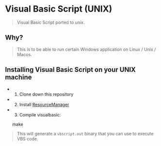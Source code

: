 # Visual Basic Script (UNIX)
> Visual Basic Script ported to _unix_.

## Why?
> This is to be able to run certain Windows application on
> Linux / Unix / Macos.

## Installing Visual Basic Script on your UNIX machine
* 1. Clone down this repository
* 2. Install [ResourceManager](https://github.com/sebbekarlsson/resourcemanager)
* 3. Compile visualbasic:

    make

> This will generate a `vbscript.out` binary that you can use to execute VBS
> code.
